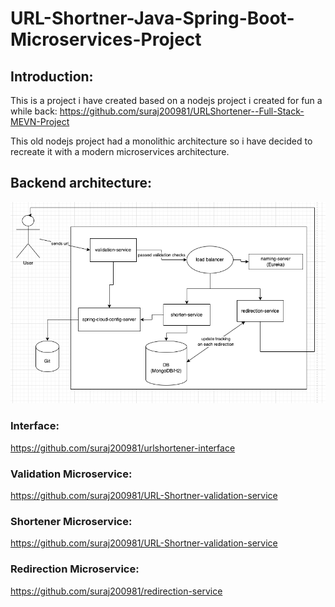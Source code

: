 # URL-Shortner-Java-Spring-Boot-Microservices-Project

## Introduction:

This is a project i have created based on a nodejs project i created for fun a while back: https://github.com/suraj200981/URLShortener--Full-Stack-MEVN-Project

This old nodejs project had a monolithic architecture so i have decided to recreate it with a modern microservices architecture.

## Backend architecture:
![architecture design](design.png)



### Interface:

https://github.com/suraj200981/urlshortener-interface




### Validation Microservice:

https://github.com/suraj200981/URL-Shortner-validation-service

### Shortener Microservice:

https://github.com/suraj200981/URL-Shortner-validation-service


### Redirection Microservice:

https://github.com/suraj200981/redirection-service


